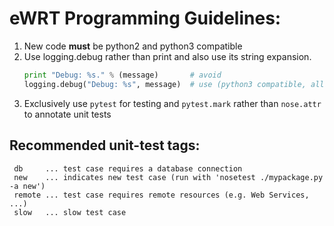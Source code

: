# eWRT Programming Guidelines:

1. New code **must** be python2 and python3 compatible
2. Use logging.debug rather than print and also use its string expansion.
   ```python
   print "Debug: %s." % (message)       # avoid
   logging.debug("Debug: %s", message)  # use (python3 compatible, allows filtering, faster)
   ```
3. Exclusively use `pytest` for testing and `pytest.mark` rather than `nose.attr` to annotate unit tests

## Recommended unit-test tags:

```
 db     ... test case requires a database connection
 new    ... indicates new test case (run with 'nosetest ./mypackage.py -a new')
 remote ... test case requires remote resources (e.g. Web Services, ...)
 slow   ... slow test case
```



